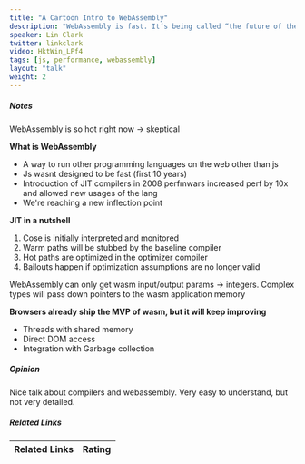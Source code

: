 ```yaml
---
title: "A Cartoon Intro to WebAssembly"
description: "WebAssembly is fast. It’s being called “the future of the web”. It’s speed and potential have major browser vendors working together to make it a reality. And it’s on it’s way—the MVP hit multiple browsers in October of last year. But what makes it fast? Starting from the basics, this talk will walk you through what WebAssembly is, and then why it’s fast."
speaker: Lin Clark
twitter: linkclark
video: HktWin_LPf4
tags: [js, performance, webassembly]
layout: "talk"
weight: 2
---
```


<article id="1">

##### Notes

WebAssembly is so hot right now -> skeptical

**What is WebAssembly**
- A way to run other programming languages on the web other than js
- Js wasnt designed to be fast (first 10 years)
- Introduction of JIT compilers in 2008 perfmwars increased perf by 10x and allowed new usages of the lang
- We're reaching a new inflection point

**JIT in a nutshell**
1. Cose is initially interpreted and monitored
2. Warm paths will be stubbed by the baseline compiler
3. Hot paths are optimized in the optimizer compiler
4. Bailouts happen if optimization assumptions are no longer valid

WebAssembly can only get wasm input/output params -> integers. Complex types will pass down pointers to the wasm application memory

**Browsers already ship the MVP of wasm, but it will keep improving**
- Threads with shared memory
- Direct DOM access
- Integration with Garbage collection

</article>

<article id="2">

##### Opinion

Nice talk about compilers and webassembly. Very easy to understand, but not very detailed.

</article>

<article id="3">

##### Related Links

Related Links | Rating
--- | ---

</article>